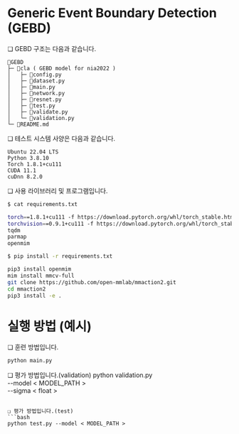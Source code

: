 # Generic Event Boundary Detection (GEBD)

❏ GEBD 구조는 다음과 같습니다.
```
📂GEBD 
├─ 📂cla ( GEBD model for nia2022 )
│   ├─ 📄config.py
│   ├─ 📄dataset.py
│   ├─ 📄main.py
│   ├─ 📄network.py
│   ├─ 📄resnet.py
│   ├─ 📄test.py
│   ├─ 📄validate.py
│   └─ 📄validation.py
└─ 📄README.md
```

❏ 테스트 시스템 사양은 다음과 같습니다.
```
Ubuntu 22.04 LTS
Python 3.8.10 
Torch 1.8.1+cu111 
CUDA 11.1
cuDnn 8.2.0    
```

❏ 사용 라이브러리 및 프로그램입니다.
```bash
$ cat requirements.txt

torch==1.8.1+cu111 -f https://download.pytorch.org/whl/torch_stable.html
torchvision==0.9.1+cu111 -f https://download.pytorch.org/whl/torch_stable.html
tqdm
parmap
openmim

$ pip install -r requirements.txt
```

```bash
pip3 install openmim
mim install mmcv-full
git clone https://github.com/open-mmlab/mmaction2.git
cd mmaction2
pip3 install -e .
```


# 실행 방법 (예시)
❏ 훈련 방법입니다.
```bash
python main.py
```

❏ 평가 방법입니다.(validation)
python validation.py \
--model < MODEL_PATH > \
--sigma < float > 
```

❏ 평가 방법입니다.(test)
```bash
python test.py --model < MODEL_PATH >
```
